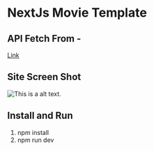 # NextJs Movie Template

## API Fetch From -

[Link](https://www.themoviedb.org/)

## Site Screen Shot

![This is a alt text.](/public/screen_shot-1.png)

## Install and Run

1. npm install
2. npm run dev
